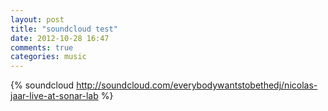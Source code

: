 ```yaml
---
layout: post
title: "soundcloud test"
date: 2012-10-28 16:47
comments: true
categories: music
---
```


{% soundcloud http://soundcloud.com/everybodywantstobethedj/nicolas-jaar-live-at-sonar-lab %}
